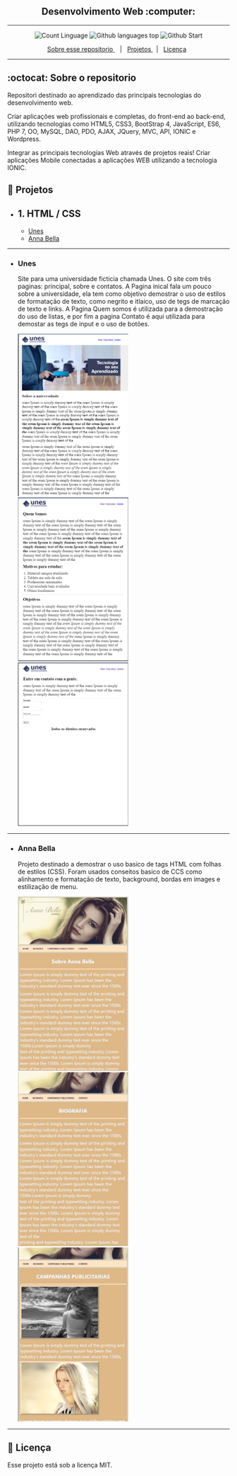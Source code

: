 <h2 align="center">
  Desenvolvimento Web :computer:
</h2>

---

<p align="center">

  <img alt="Count Linguage" src="https://img.shields.io/github/languages/count/fdAssis/Desenvolvimento-Web?logo=HackerOne" />

  <img alt="Github languages top" src="https://img.shields.io/github/languages/top/fdAssis/Desenvolvimento-Web?style=flat" />

  <img alt="Github Start" src="https://img.shields.io/github/stars/fdAssis/Desenvolvimento-Web?color=purple&style=social" />

</p>

<p align="center">
  <a href="#octocat-sobre-o-repositorio">Sobre esse repositorio </a> &nbsp;&nbsp;&nbsp;|&nbsp;&nbsp;&nbsp;<a href="#milky_way-projetos">Projetos </a> &nbsp;&nbsp;|&nbsp;&nbsp;
  <a href="#memo-licença">Licença</a>&nbsp;&nbsp; 
</p>

---

## :octocat: Sobre o repositorio
  Repositori destinado ao aprendizado das principais tecnologias do desenvolvimento web.

  Criar aplicações web profissionais e completas, do front-end ao back-end, utilizando tecnologias como HTML5, CSS3, BootStrap 4, JavaScript, ES6, PHP 7, OO, MySQL, DAO, PDO, AJAX, JQuery, MVC, API, IONIC e Wordpress.

  Integrar as principais tecnologias Web através de projetos reais!
  Criar aplicações Mobile conectadas a aplicações WEB utilizando a tecnologia IONIC.

## :milky_way: Projetos
- ## 1. HTML / CSS
   - <a href="#Unes">Unes</a>
   - <a href="#Anna-Bella">Anna Bella</a>
---

- ### Unes
  Site para uma universidade ficticia chamada Unes. O site com três paginas: principal, sobre e contatos.
  A Pagina inical fala um pouco sobre a universidade, ela tem como objetivo demostrar o uso de estilos de formatação de texto, como negrito e itlaico, uso de tegs de marcação de texto e links. A Pagina Quem somos é utilizada para a demostração do uso de listas, e por fim a pagina Contato é aqui utilizada para demostar as tegs de input e o uso de botões.

  <p float="left">

    <img src="PROJECTS/Projeto_Unes/screenshot/sobre_unes.png" width=250 title="Pagina de Sobre"/>

    <img src="PROJECTS/Projeto_Unes/screenshot/quem_somos_unes.png" width=250 title="Pagina Quem somos"/>

    <img src="PROJECTS/Projeto_Unes/screenshot/contatos_unes.png" width=250 title="Pagina de Contatos"/>

  </p> 
---
- ### Anna Bella
  Projeto destinado a demostrar o uso basico de tags HTML com folhas de estilos (CSS). Foram usados conseitos basico de CCS como alinhamento e formatação de texto, background, bordas em images e estilização de menu.
  <p float="left">

    <img src="PROJECTS/Projeto_Anna_Bella/screenshot/index_anna_bella.png" width=250 title="Pagina de Sobre"/>

    <img src="PROJECTS/Projeto_Anna_Bella/screenshot/biografia_anna_bella.png" width=250 title="Pagina de Biografia"/>

    <img src="PROJECTS/Projeto_Anna_Bella/screenshot/campanhas_anna_bella.png" width=250 title="Pagina de Campanhas"/>
  </p>

---

## :memo: Licença

Esse projeto está sob a licença MIT.